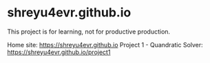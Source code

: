# shreyu4evr.github.io 

This project is for learning, not for productive production.

Home site: https://shreyu4evr.github.io
Project 1 - Quandratic Solver: https://shreyu4evr.github.io/project1
